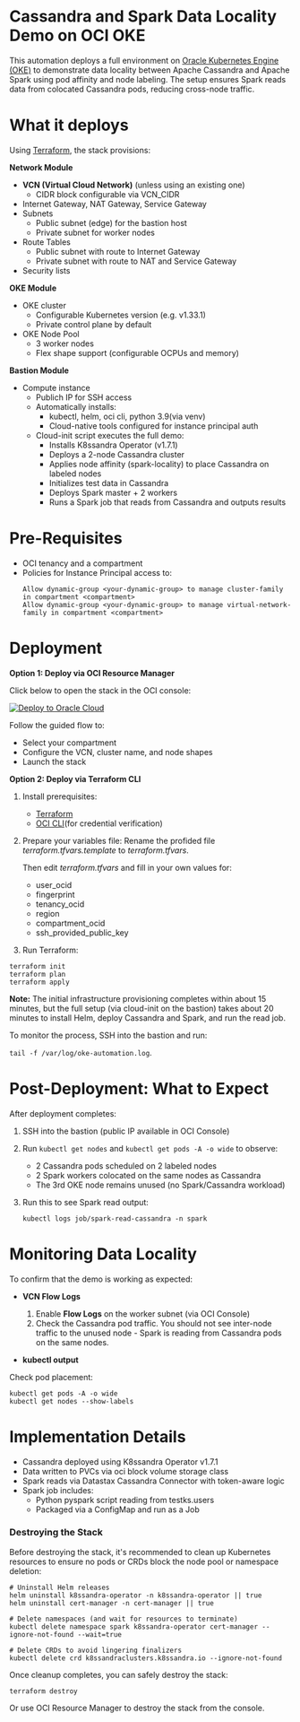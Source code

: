 # Cassandra and Spark Data Locality Demo on OCI OKE

This automation deploys a full environment on [Oracle Kubernetes Engine (OKE)](https://docs.oracle.com/en-us/iaas/Content/ContEng/Concepts/contengoverview.htm) to demonstrate data locality between Apache Cassandra and Apache Spark using pod affinity and node labeling. The setup ensures Spark reads data from colocated Cassandra pods, reducing cross-node traffic.

# What it deploys

Using [Terraform](https://www.terraform.io/), the stack provisions:

**Network Module**

* **VCN (Virtual Cloud Network)** (unless using an existing one)
  * CIDR block configurable via VCN_CIDR
* Internet Gateway, NAT Gateway, Service Gateway
* Subnets
  * Public subnet (edge) for the bastion host
  * Private subnet for worker nodes
* Route Tables
  * Public subnet with route to Internet Gateway
  * Private subnet with route to NAT and Service Gateway
* Security lists

**OKE Module**

* OKE cluster
  * Configurable Kubernetes version (e.g. v1.33.1)
  * Private control plane by default
* OKE Node Pool
  * 3 worker nodes
  * Flex shape support (configurable OCPUs and memory)

**Bastion Module**

* Compute instance
  * Publich IP for SSH access
  * Automatically installs:
    * kubectl, helm, oci cli, python 3.9(via venv)
    * Cloud-native tools configured for instance principal auth
  * Cloud-init script executes the full demo:
    * Installs K8ssandra Operator (v1.7.1)
    * Deploys a 2-node Cassandra cluster
    * Applies node affinity (spark-locality) to place Cassandra on labeled nodes
    * Initializes test data in Cassandra
    * Deploys Spark master + 2 workers
    * Runs a Spark job that reads from Cassandra and outputs results

# Pre-Requisites

* OCI tenancy and a compartment
* Policies for Instance Principal access to:
    ```
    Allow dynamic-group <your-dynamic-group> to manage cluster-family in compartment <compartment>
    Allow dynamic-group <your-dynamic-group> to manage virtual-network-family in compartment <compartment>
    ```

# Deployment

**Option 1: Deploy via OCI Resource Manager**

Click below to open the stack in the OCI console:

[![Deploy to Oracle Cloud](https://oci-resourcemanager-plugin.plugins.oci.oraclecloud.com/latest/deploy-to-oracle-cloud.svg)](https://cloud.oracle.com/resourcemanager/stacks/create?zipUrl=https://github.com/adinan-tech/oke-cassandra-spark-locality-demo/archive/refs/heads/main.zip)

Follow the guided flow to:
* Select your compartment
* Configure the VCN, cluster name, and node shapes
* Launch the stack

**Option 2: Deploy via Terraform CLI**

1. Install prerequisites:
    * [Terraform](https://developer.hashicorp.com/terraform/downloads)
    * [OCI CLI](https://docs.oracle.com/en-us/iaas/Content/API/SDKDocs/cliinstall.htm)(for credential verification)
2. Prepare your variables file:
    Rename the profided file *terraform.tfvars.template* to *terraform.tfvars*.

    Then edit *terraform.tfvars* and fill in your own values for:
    * user_ocid
    * fingerprint
    * tenancy_ocid 
    * region
    * compartment_ocid
    * ssh_provided_public_key

3. Run Terraform:

```
terraform init
terraform plan
terraform apply
```

**Note:** The initial infrastructure provisioning completes within about 15 minutes, but the full setup (via cloud-init on the bastion) takes about 20 minutes to install Helm, deploy Cassandra and Spark, and run the read job.

To monitor the process, SSH into the bastion and run:

`tail -f /var/log/oke-automation.log`.

# Post-Deployment: What to Expect

After deployment completes:

1. SSH into the bastion (public IP available in OCI Console)

2. Run `kubectl get nodes` and `kubectl get pods -A -o wide` to observe:

    * 2 Cassandra pods scheduled on 2 labeled nodes
    * 2 Spark workers colocated on the same nodes as Cassandra
    * The 3rd OKE node remains unused (no Spark/Cassandra workload)

3. Run this to see Spark read output:

    `kubectl logs job/spark-read-cassandra -n spark`

# Monitoring Data Locality

To confirm that the demo is working as expected:

* **VCN Flow Logs**
    1. Enable **Flow Logs** on the worker subnet (via OCI Console)
    2. Check the Cassandra pod traffic. You should not see inter-node traffic to the unused node - Spark is reading from Cassandra pods on the same nodes.

* **kubectl output**

Check pod placement:

```
kubectl get pods -A -o wide
kubectl get nodes --show-labels
```

# Implementation Details

* Cassandra deployed using K8ssandra Operator v1.7.1
* Data written to PVCs via oci block volume storage class
* Spark reads via Datastax Cassandra Connector with token-aware logic
* Spark job includes:
    * Python pyspark script reading from testks.users
    * Packaged via a ConfigMap and run as a Job

### Destroying the Stack

Before destroying the stack, it's recommended to clean up Kubernetes resources to ensure no pods or CRDs block the node pool or namespace deletion:

```
# Uninstall Helm releases
helm uninstall k8ssandra-operator -n k8ssandra-operator || true
helm uninstall cert-manager -n cert-manager || true

# Delete namespaces (and wait for resources to terminate)
kubectl delete namespace spark k8ssandra-operator cert-manager --ignore-not-found --wait=true

# Delete CRDs to avoid lingering finalizers
kubectl delete crd k8ssandraclusters.k8ssandra.io --ignore-not-found

```

Once cleanup completes, you can safely destroy the stack:

```
terraform destroy
```

Or use OCI Resource Manager to destroy the stack from the console.



